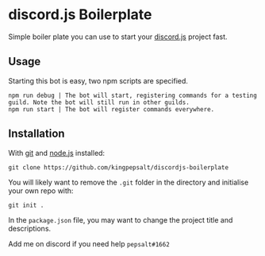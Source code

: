 # discord.js Boilerplate
Simple boiler plate you can use to start your [discord.js](https://discord.js.org/#/) project fast.

## Usage
Starting this bot is easy, two npm scripts are specified. 
```
npm run debug | The bot will start, registering commands for a testing guild. Note the bot will still run in other guilds.
npm run start | The bot will register commands everywhere.
```

## Installation 
With [git](https://git-scm.com/) and [node.js](https://nodejs.org/) installed:
```
git clone https://github.com/kingpepsalt/discordjs-boilerplate
```
You will likely want to remove the `.git` folder in the directory and initialise your own repo with:
```
git init .
```
In the `package.json` file, you may want to change the project title and descriptions.

Add me on discord if you need help `pepsalt#1662`